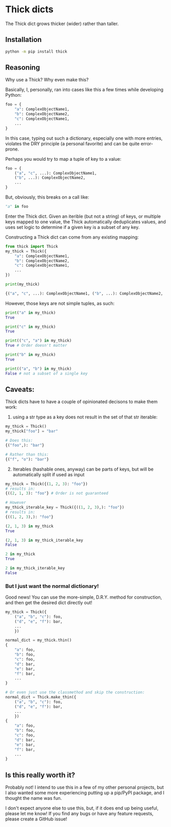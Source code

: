 # Thick dicts

The Thick dict grows thicker (wider) rather than taller.

## Installation
```sh
python -m pip install thick
```

## Reasoning
Why use a Thick? Why even make this?

Basically, I, personally, ran into cases like this a few times while developing Python:

```py
foo = {
    "a": ComplexObjectName1,
    "b": ComplexObjectName2,
    "c": ComplexObjectName1,
    ...
}
```

In this case, typing out such a dictionary, especially one with more entries, violates the DRY principle (a personal favorite) and can be quite error-prone.

Perhaps you would try to map a tuple of key to a value:
```py
foo = {
    ("a", "c", ...): ComplexObjectName1,
    ("b", ...): ComplexObjectName2,
    ...
}
```

But, obviously, this breaks on a call like:
```py
"a" in foo
```

Enter the Thick dict. Given an iterible (but not a string) of keys, or multiple keys mapped to one value, the Thick automatically deduplicates values, and uses set logic to determine if a given key is a subset of any key.

Constructing a Thick dict can come from any existing mapping:
```py
from thick import Thick
my_thick = Thick({
    "a": ComplexObjectName1,
    "b": ComplexObjectName2,
    "c": ComplexObjectName1,
    ...
})

print(my_thick)

{("a", "c", ...): ComplexObjectName1, ("b", ...): ComplexObjectName2, ...}
```

However, those keys are not simple tuples, as such:
```py
print("a" in my_thick)
True

print("c" in my_thick)
True

print(("c", "a") in my_thick)
True # Order doesn't matter

print("b" in my_thick)
True

print(("a", "b") in my_thick)
False # not a subset of a single key
```

## Caveats:
Thick dicts have to have a couple of opinionated decisons to make them work:

1. using a str type as a key does not result in the set of that str iterable:
```py
my_thick = Thick()
my_thick["foo"] = "bar"

# Does this:
{("foo",): "bar"}

# Rather than this:
{("f", "o"): "bar"}
```

2. Iterables (hashable ones, anyway) can be parts of keys, but will be automatically split if used as input
```py
my_thick = Thick({(1, 2, 3): "foo"})
# results in:
{((2, 1, 3): "foo"} # Order is not guaranteed

# However
my_thick_iterable_key = Thick({((1, 2, 3),): "foo"})
# results in:
{((1, 2, 3),): "foo"}

(2, 1, 3) in my_thick
True

(2, 1, 3) in my_thick_iterable_key
False

2 in my_thick
True

2 in my_thick_iterable_key
False
```

### But I just want the normal dictionary!
Good news! You can use the more-simple, D.R.Y. method for construction, and then get the desired dict directly out!
```py
my_thick = Thick({
    ("a", "b", "c"): foo,
    ("d", "e", "f"): bar,
    ...
    })

normal_dict = my_thick.thin()
{
    "a": foo,
    "b": foo,
    "c": foo,
    "d": bar,
    "e": bar,
    "f": bar,
    ...
}

# Or even just use the classmethod and skip the construction:
normal_dict = Thick.make_thin({
    ("a", "b", "c"): foo,
    ("d", "e", "f"): bar, 
    ...
    })
{
    "a": foo,
    "b": foo,
    "c": foo,
    "d": bar,
    "e": bar,
    "f": bar,
    ...
}
```


## Is this really worth it?

Probably not! I intend to use this in a few of my other personal projects, but I also wanted some more experiencing putting up a pip/PyPI package, and I thought the name was fun.

I don't expect anyone else to use this, but, if it does end up being useful, please let me know! If you find any bugs or have any feature requests, please create a GitHub issue!
